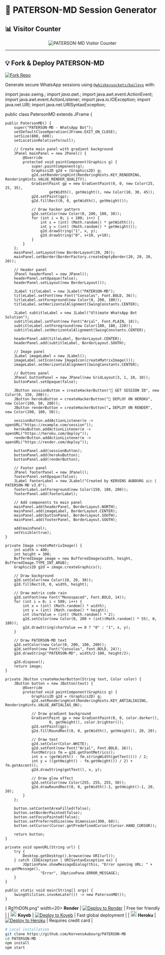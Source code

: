 # 🚀 PATERSON-MD Session Generator

## 📊 Visitor Counter

<p align="center">
  <img src="https://profile-counter.glitch.me/KervensAubourg/count.svg" alt="PATERSON-MD Visitor Counter"/>
</p>

---

## 💡 Fork & Deploy PATERSON-MD

[![Fork Repo](https://img.shields.io/badge/FORK-REPO-8A2BE2?style=for-the-badge&logo=github)](https://github.com/KervensAubourg/PATERSON-MD/fork)

Generate secure WhatsApp sessions using [`@whiskeysockets/baileys`](https://github.com/whiskeysockets/baileys) with:

import javax.swing.*;
import java.awt.*;
import java.awt.event.ActionEvent;
import java.awt.event.ActionListener;
import java.io.IOException;
import java.net.URI;
import java.net.URISyntaxException;

public class PatersonMD extends JFrame {
    
    public PatersonMD() {
        super("PATERSON-MD - WhatsApp Bot");
        setDefaultCloseOperation(JFrame.EXIT_ON_CLOSE);
        setSize(800, 600);
        setLocationRelativeTo(null);
        
        // Create main panel with gradient background
        JPanel mainPanel = new JPanel() {
            @Override
            protected void paintComponent(Graphics g) {
                super.paintComponent(g);
                Graphics2D g2d = (Graphics2D) g;
                g2d.setRenderingHint(RenderingHints.KEY_RENDERING, RenderingHints.VALUE_RENDER_QUALITY);
                GradientPaint gp = new GradientPaint(0, 0, new Color(25, 25, 35), 
                        getWidth(), getHeight(), new Color(10, 30, 45));
                g2d.setPaint(gp);
                g2d.fillRect(0, 0, getWidth(), getHeight());
                
                // Draw hacker pattern
                g2d.setColor(new Color(0, 200, 100, 30));
                for (int i = 0; i < 100; i++) {
                    int x = (int) (Math.random() * getWidth());
                    int y = (int) (Math.random() * getHeight());
                    g2d.drawString("1", x, y);
                    g2d.drawString("0", x+10, y+10);
                }
            }
        };
        mainPanel.setLayout(new BorderLayout(20, 20));
        mainPanel.setBorder(BorderFactory.createEmptyBorder(20, 20, 20, 20));
        
        // Header panel
        JPanel headerPanel = new JPanel();
        headerPanel.setOpaque(false);
        headerPanel.setLayout(new BorderLayout());
        
        JLabel titleLabel = new JLabel("PATERSON-MD");
        titleLabel.setFont(new Font("Consolas", Font.BOLD, 36));
        titleLabel.setForeground(new Color(0, 200, 100));
        titleLabel.setHorizontalAlignment(SwingConstants.CENTER);
        
        JLabel subtitleLabel = new JLabel("Ultimate WhatsApp Bot Solution");
        subtitleLabel.setFont(new Font("Arial", Font.PLAIN, 18));
        subtitleLabel.setForeground(new Color(180, 180, 220));
        subtitleLabel.setHorizontalAlignment(SwingConstants.CENTER);
        
        headerPanel.add(titleLabel, BorderLayout.CENTER);
        headerPanel.add(subtitleLabel, BorderLayout.SOUTH);
        
        // Image panel
        JLabel imageLabel = new JLabel();
        imageLabel.setIcon(new ImageIcon(createMatrixImage()));
        imageLabel.setHorizontalAlignment(SwingConstants.CENTER);
        
        // Buttons panel
        JPanel buttonPanel = new JPanel(new GridLayout(3, 1, 10, 10));
        buttonPanel.setOpaque(false);
        
        JButton sessionButton = createHackerButton("🔑 GET SESSION ID", new Color(0, 150, 200));
        JButton herokuButton = createHackerButton("🚀 DEPLOY ON HEROKU", new Color(100, 50, 200));
        JButton renderButton = createHackerButton("☁️ DEPLOY ON RENDER", new Color(200, 100, 50));
        
        sessionButton.addActionListener(e -> openURL("https://example.com/session"));
        herokuButton.addActionListener(e -> openURL("https://heroku.com/deploy"));
        renderButton.addActionListener(e -> openURL("https://render.com/deploy"));
        
        buttonPanel.add(sessionButton);
        buttonPanel.add(herokuButton);
        buttonPanel.add(renderButton);
        
        // Footer panel
        JPanel footerPanel = new JPanel();
        footerPanel.setOpaque(false);
        JLabel footerLabel = new JLabel("Created by KERVENS AUBOURG 🇭🇹 | PATERSON-MD v3.0");
        footerLabel.setForeground(new Color(150, 180, 200));
        footerPanel.add(footerLabel);
        
        // Add components to main panel
        mainPanel.add(headerPanel, BorderLayout.NORTH);
        mainPanel.add(imageLabel, BorderLayout.CENTER);
        mainPanel.add(buttonPanel, BorderLayout.SOUTH);
        mainPanel.add(footerPanel, BorderLayout.SOUTH);
        
        add(mainPanel);
        setVisible(true);
    }
    
    private Image createMatrixImage() {
        int width = 400;
        int height = 300;
        BufferedImage image = new BufferedImage(width, height, BufferedImage.TYPE_INT_ARGB);
        Graphics2D g2d = image.createGraphics();
        
        // Draw background
        g2d.setColor(new Color(10, 20, 30));
        g2d.fillRect(0, 0, width, height);
        
        // Draw matrix code rain
        g2d.setFont(new Font("Monospaced", Font.BOLD, 14));
        for (int i = 0; i < 500; i++) {
            int x = (int) (Math.random() * width);
            int y = (int) (Math.random() * height);
            int charValue = (int) (Math.random() * 2);
            g2d.setColor(new Color(0, 200 + (int)(Math.random() * 55), 0, 180));
            g2d.drawString(charValue == 0 ? "0" : "1", x, y);
        }
        
        // Draw PATERSON-MD text
        g2d.setColor(new Color(0, 200, 100, 200));
        g2d.setFont(new Font("Consolas", Font.BOLD, 24));
        g2d.drawString("PATERSON-MD", width/2-100, height/2);
        
        g2d.dispose();
        return image;
    }
    
    private JButton createHackerButton(String text, Color color) {
        JButton button = new JButton(text) {
            @Override
            protected void paintComponent(Graphics g) {
                Graphics2D g2d = (Graphics2D) g;
                g2d.setRenderingHint(RenderingHints.KEY_ANTIALIASING, RenderingHints.VALUE_ANTIALIAS_ON);
                
                // Draw gradient background
                GradientPaint gp = new GradientPaint(0, 0, color.darker(), 
                        0, getHeight(), color.brighter());
                g2d.setPaint(gp);
                g2d.fillRoundRect(0, 0, getWidth(), getHeight(), 20, 20);
                
                // Draw text
                g2d.setColor(Color.WHITE);
                g2d.setFont(new Font("Arial", Font.BOLD, 16));
                FontMetrics fm = g2d.getFontMetrics();
                int x = (getWidth() - fm.stringWidth(getText())) / 2;
                int y = ((getHeight() - fm.getHeight()) / 2) + fm.getAscent();
                g2d.drawString(getText(), x, y);
                
                // Draw glow effect
                g2d.setColor(new Color(255, 255, 255, 50));
                g2d.drawRoundRect(0, 0, getWidth()-1, getHeight()-1, 20, 20);
            }
        };
        
        button.setContentAreaFilled(false);
        button.setBorderPainted(false);
        button.setFocusPainted(false);
        button.setPreferredSize(new Dimension(300, 60));
        button.setCursor(Cursor.getPredefinedCursor(Cursor.HAND_CURSOR));
        
        return button;
    }
    
    private void openURL(String url) {
        try {
            Desktop.getDesktop().browse(new URI(url));
        } catch (IOException | URISyntaxException ex) {
            JOptionPane.showMessageDialog(this, "Error opening URL: " + ex.getMessage(), 
                    "Error", JOptionPane.ERROR_MESSAGE);
        }
    }
    
    public static void main(String[] args) {
        SwingUtilities.invokeLater(() -> new PatersonMD());
    }
}
RgYhD0N.png" width=20> **Render** | [![Deploy to Render](https://render.com/images/deploy-to-render-button.svg)](https://dashboard.render.com/blueprint/new?repo=https://github.com/KervensAubourg/PATERSON-MD) | Free tier friendly |
| <img src="https://i.imgur.com/akabD2k.png" width=20> **Koyeb** | [![Deploy to Koyeb](https://www.koyeb.com/static/images/deploy/button.svg)](https://app.koyeb.com/deploy?type=git&repository=https://github.com/KervensAubourg/PATERSON-MD) | Fast global deployment |
| <img src="https://i.imgur.com/8H7QR4e.png" width=20> **Heroku** | [![Deploy to Heroku](https://www.herokucdn.com/deploy/button.svg)](https://dashboard.heroku.com/new?template=https://github.com/KervensAubourg/PATERSON-MD) | Requires credit card |

```bash
# Local installation
git clone https://github.com/KervensAubourg/PATERSON-MD
cd PATERSON-MD
npm install
npm start

